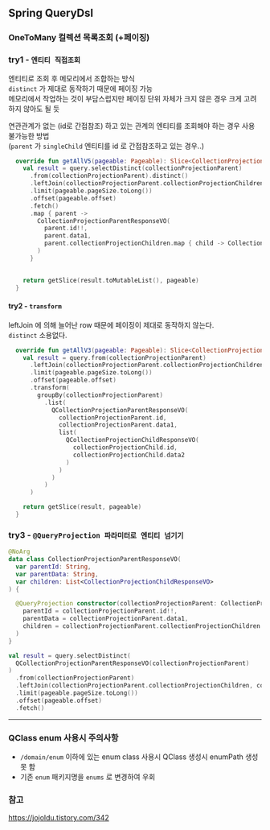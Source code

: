 ## Spring QueryDsl


### OneToMany 컬렉션 목록조회 (+페이징)

### try1 - `엔티티 직접조회`
엔티티로 조회 후 메모리에서 조합하는 방식 <br/>
`distinct` 가 제대로 동작하기 때문에 페이징 가능 <br/>
메모리에서 작업하는 것이 부담스럽지만 페이징 단위 자체가 크지 않은 경우 크게 고려하지 않아도 될 듯 <br/>

연관관계가 없는 (id로 간접참조) 하고 있는 관계의 엔티티를 조회해야 하는 경우 사용 불가능한 방법<br/>
(`parent` 가 `singleChild` 엔티티를 id 로 간접참조하고 있는 경우..)<br/>

```kotlin
  override fun getAllV5(pageable: Pageable): Slice<CollectionProjectionParentResponseVO> {
    val result = query.selectDistinct(collectionProjectionParent)
      .from(collectionProjectionParent).distinct()
      .leftJoin(collectionProjectionParent.collectionProjectionChildren, collectionProjectionChild).fetchJoin()
      .limit(pageable.pageSize.toLong())
      .offset(pageable.offset)
      .fetch()
      .map { parent ->
        CollectionProjectionParentResponseVO(
          parent.id!!,
          parent.data1,
          parent.collectionProjectionChildren.map { child -> CollectionProjectionChildResponseVO.of(child) }
        )
      }
    

    return getSlice(result.toMutableList(), pageable)
  }
```

#### try2 - `transform`
leftJoin 에 의해 늘어난 row 때문에 페이징이 제대로 동작하지 않는다.<br/>
`distinct` 소용없다.<br/>
```kotlin
  override fun getAllV3(pageable: Pageable): Slice<CollectionProjectionParentResponseVO> {
    val result = query.from(collectionProjectionParent)
      .leftJoin(collectionProjectionParent.collectionProjectionChildren, collectionProjectionChild)//.distinct()
      .limit(pageable.pageSize.toLong())
      .offset(pageable.offset)
      .transform(
        groupBy(collectionProjectionParent)
          .list(
            QCollectionProjectionParentResponseVO(
              collectionProjectionParent.id,
              collectionProjectionParent.data1,
              list(
                QCollectionProjectionChildResponseVO(
                  collectionProjectionChild.id,
                  collectionProjectionChild.data2
                )
              )
            )
          )
      )

    return getSlice(result, pageable)
  }
```
### try3 - `@QueryProjection 파라미터로 엔티티 넘기기`
```kotlin
@NoArg
data class CollectionProjectionParentResponseVO(
  var parentId: String,
  var parentData: String,
  var children: List<CollectionProjectionChildResponseVO>
) {

  @QueryProjection constructor(collectionProjectionParent: CollectionProjectionParent) : this(
    parentId = collectionProjectionParent.id!!,
    parentData = collectionProjectionParent.data1,
    children = collectionProjectionParent.collectionProjectionChildren.map { CollectionProjectionChildResponseVO.of(it) }
  )
}

val result = query.selectDistinct(
  QCollectionProjectionParentResponseVO(collectionProjectionParent)
)
  .from(collectionProjectionParent)
  .leftJoin(collectionProjectionParent.collectionProjectionChildren, collectionProjectionChild)
  .limit(pageable.pageSize.toLong())
  .offset(pageable.offset)
  .fetch()
```

---

### QClass enum 사용시 주의사항
- `/domain/enum` 이하에 있는 enum class 사용시 QClass 생성시 enumPath 생성 못 함
- 기존 `enum` 패키지명을 `enums` 로 변경하여 우회

### 참고
https://jojoldu.tistory.com/342